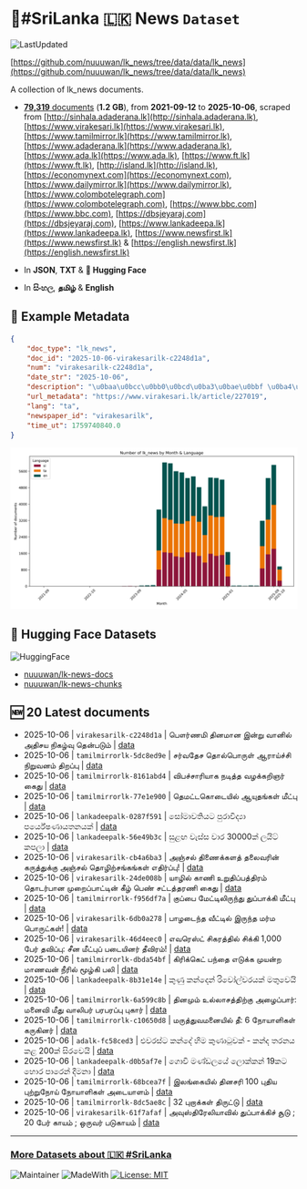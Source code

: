 # 📄#SriLanka 🇱🇰 News `Dataset`

![LastUpdated](https://img.shields.io/badge/last_updated-2025--10--06_14:28:15-green)

[https://github.com/nuuuwan/lk_news/tree/data/data/lk_news](https://github.com/nuuuwan/lk_news/tree/data/data/lk_news)

A collection of lk_news documents.

- [**79,319** documents](https://github.com/nuuuwan/lk_news/tree/data/data/lk_news) (**1.2 GB**), from **2021-09-12** to **2025-10-06**, scraped from [http://sinhala.adaderana.lk](http://sinhala.adaderana.lk), [https://www.virakesari.lk](https://www.virakesari.lk), [https://www.tamilmirror.lk](https://www.tamilmirror.lk), [https://www.adaderana.lk](https://www.adaderana.lk), [https://www.ada.lk](https://www.ada.lk), [https://www.ft.lk](https://www.ft.lk), [http://island.lk](http://island.lk), [https://economynext.com](https://economynext.com), [https://www.dailymirror.lk](https://www.dailymirror.lk), [https://www.colombotelegraph.com](https://www.colombotelegraph.com), [https://www.bbc.com](https://www.bbc.com), [https://dbsjeyaraj.com](https://dbsjeyaraj.com), [https://www.lankadeepa.lk](https://www.lankadeepa.lk), [https://www.newsfirst.lk](https://www.newsfirst.lk) & [https://english.newsfirst.lk](https://english.newsfirst.lk)

- In **JSON**, **TXT** & **🤗 Hugging Face**

- In **සිංහල**, **தமிழ்** & **English**

## 📝 Example Metadata

```json
{
    "doc_type": "lk_news",
    "doc_id": "2025-10-06-virakesarilk-c2248d1a",
    "num": "virakesarilk-c2248d1a",
    "date_str": "2025-10-06",
    "description": "\u0baa\u0bcc\u0bb0\u0bcd\u0ba3\u0bae\u0bbf \u0ba4\u0bbf\u0ba9\u0bae\u0bbe\u0ba9 \u0b87\u0ba9\u0bcd\u0bb1\u0bc1 \u0bb5\u0bbe\u0ba9\u0bbf\u0bb2\u0bcd \u0b85\u0ba4\u0bbf\u0b9a\u0baf \u0ba8\u0bbf\u0b95\u0bb4\u0bcd\u0bb5\u0bc1 \u0ba4\u0bc6\u0ba9\u0bcd\u0baa\u0b9f\u0bc1\u0bae\u0bcd",
    "url_metadata": "https://www.virakesari.lk/article/227019",
    "lang": "ta",
    "newspaper_id": "virakesarilk",
    "time_ut": 1759740840.0
}
```

![Chart](https://raw.githubusercontent.com/nuuuwan/lk_news/refs/heads/data/data/lk_news/docs_by_month_and_lang.png)

## 🤗 Hugging Face Datasets

![HuggingFace](https://img.shields.io/badge/-HuggingFace-FDEE21?style=for-the-badge&logo=HuggingFace)

- [nuuuwan/lk-news-docs](https://huggingface.co/datasets/nuuuwan/lk-news-docs)
- [nuuuwan/lk-news-chunks](https://huggingface.co/datasets/nuuuwan/lk-news-chunks)

## 🆕 20 Latest documents

- 2025-10-06 | `virakesarilk-c2248d1a` | பௌர்ணமி தினமான இன்று வானில் அதிசய நிகழ்வு தென்படும் | [data](https://github.com/nuuuwan/lk_news/tree/data/data/lk_news/2020s/2025/2025-10-06-virakesarilk-c2248d1a)
- 2025-10-06 | `tamilmirrorlk-5dc8ed9e` | சர்வதேச தொல்பொருள் ஆராய்ச்சி நிறுவனம் திறப்பு | [data](https://github.com/nuuuwan/lk_news/tree/data/data/lk_news/2020s/2025/2025-10-06-tamilmirrorlk-5dc8ed9e)
- 2025-10-06 | `tamilmirrorlk-8161abd4` | விபச்சாரியாக நடித்த வழக்கறிஞர் கைது | [data](https://github.com/nuuuwan/lk_news/tree/data/data/lk_news/2020s/2025/2025-10-06-tamilmirrorlk-8161abd4)
- 2025-10-06 | `tamilmirrorlk-77e1e900` | தெமட்டகொடையில் ஆயுதங்கள் மீட்பு | [data](https://github.com/nuuuwan/lk_news/tree/data/data/lk_news/2020s/2025/2025-10-06-tamilmirrorlk-77e1e900)
- 2025-10-06 | `lankadeepalk-0287f591` | සෝමාවතියට පුරාවිද්‍යා පර්යේෂණායතනයක් | [data](https://github.com/nuuuwan/lk_news/tree/data/data/lk_news/2020s/2025/2025-10-06-lankadeepalk-0287f591)
- 2025-10-06 | `lankadeepalk-56e49b3c` | සුළඟ වැස්ස  වාර 30000ක් ලයිට් කපලා | [data](https://github.com/nuuuwan/lk_news/tree/data/data/lk_news/2020s/2025/2025-10-06-lankadeepalk-56e49b3c)
- 2025-10-06 | `virakesarilk-cb4a6ba3` | அஞ்சல் திணைக்களத் தலைவரின் கருத்துக்கு அஞ்சல் தொழிற்சங்கங்கள் எதிர்ப்பு! | [data](https://github.com/nuuuwan/lk_news/tree/data/data/lk_news/2020s/2025/2025-10-06-virakesarilk-cb4a6ba3)
- 2025-10-06 | `virakesarilk-24de008b` | யாழில் காணி உறுதிப்பத்திரம் தொடர்பான முறைப்பாட்டின் கீழ் பெண் சட்டத்தரணி கைது | [data](https://github.com/nuuuwan/lk_news/tree/data/data/lk_news/2020s/2025/2025-10-06-virakesarilk-24de008b)
- 2025-10-06 | `tamilmirrorlk-f956df7a` | குப்பை மேட்டிலிருந்து துப்பாக்கி மீட்பு | [data](https://github.com/nuuuwan/lk_news/tree/data/data/lk_news/2020s/2025/2025-10-06-tamilmirrorlk-f956df7a)
- 2025-10-06 | `virakesarilk-6db0a278` | பாழடைந்த வீட்டில் இருந்த மர்ம பொருட்கள்! | [data](https://github.com/nuuuwan/lk_news/tree/data/data/lk_news/2020s/2025/2025-10-06-virakesarilk-6db0a278)
- 2025-10-06 | `virakesarilk-46d4eec0` | எவரெஸ்ட் சிகரத்தில் சிக்கி 1,000 பேர் தவிப்பு: சீன மீட்புப் படையினர் தீவிரம்! | [data](https://github.com/nuuuwan/lk_news/tree/data/data/lk_news/2020s/2025/2025-10-06-virakesarilk-46d4eec0)
- 2025-10-06 | `tamilmirrorlk-dbda54bf` | கிரிக்கெட் பந்தை எடுக்க முயன்ற  மாணவன் நீரில் மூழ்கி பலி | [data](https://github.com/nuuuwan/lk_news/tree/data/data/lk_news/2020s/2025/2025-10-06-tamilmirrorlk-dbda54bf)
- 2025-10-06 | `lankadeepalk-8b31e14e` | කුණු කන්දෙන් රිවෝල්වරයක් මතුවෙයි | [data](https://github.com/nuuuwan/lk_news/tree/data/data/lk_news/2020s/2025/2025-10-06-lankadeepalk-8b31e14e)
- 2025-10-06 | `tamilmirrorlk-6a599c8b` | தினமும் உல்லாசத்திற்கு அழைப்பார்: மனைவி மீது வாலிபர் பரபரப்பு புகார் | [data](https://github.com/nuuuwan/lk_news/tree/data/data/lk_news/2020s/2025/2025-10-06-tamilmirrorlk-6a599c8b)
- 2025-10-06 | `tamilmirrorlk-c10650d8` | மருத்துவமனையில் தீ: 6 நோயாளிகள் கருகினர் | [data](https://github.com/nuuuwan/lk_news/tree/data/data/lk_news/2020s/2025/2025-10-06-tamilmirrorlk-c10650d8)
- 2025-10-06 | `adalk-fc58ced3` | එවරස්ට කන්දේ හිම කුණාටුවක් - කන්ද තරනය කළ 200ක් සිරවෙයි | [data](https://github.com/nuuuwan/lk_news/tree/data/data/lk_news/2020s/2025/2025-10-06-adalk-fc58ced3)
- 2025-10-06 | `lankadeepalk-d0b5af7e` | ගොවි මණ්ඩලයේ ලොක්කන් 19කට  හොර පාරෙන්   දීමනා | [data](https://github.com/nuuuwan/lk_news/tree/data/data/lk_news/2020s/2025/2025-10-06-lankadeepalk-d0b5af7e)
- 2025-10-06 | `tamilmirrorlk-68bcea7f` | இலங்கையில் தினசரி 100 புதிய புற்றுநோய் நோயாளிகள் அடையாளம் | [data](https://github.com/nuuuwan/lk_news/tree/data/data/lk_news/2020s/2025/2025-10-06-tamilmirrorlk-68bcea7f)
- 2025-10-06 | `tamilmirrorlk-8dc5ae8c` | 32 புறாக்கள் திருட்டு | [data](https://github.com/nuuuwan/lk_news/tree/data/data/lk_news/2020s/2025/2025-10-06-tamilmirrorlk-8dc5ae8c)
- 2025-10-06 | `virakesarilk-61f7afaf` | அவுஸ்திரேலியாவில் துப்பாக்கிச் சூடு ; 20 பேர் காயம் ; ஒருவர் படுகாயம் | [data](https://github.com/nuuuwan/lk_news/tree/data/data/lk_news/2020s/2025/2025-10-06-virakesarilk-61f7afaf)

---

### [More Datasets about 🇱🇰 #SriLanka](https://github.com/nuuuwan/lk_datasets)

![Maintainer](https://img.shields.io/badge/maintainer-nuuuwan-red)
![MadeWith](https://img.shields.io/badge/made_with-python-blue)
[![License: MIT](https://img.shields.io/badge/License-MIT-yellow.svg)](https://opensource.org/licenses/MIT)
